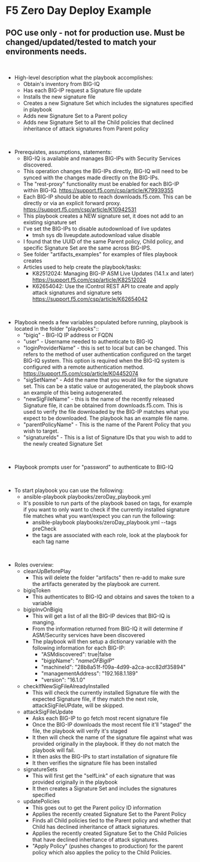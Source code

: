 # F5 Zero Day Deploy Example
## POC use only - not for production use. Must be changed/updated/tested to match your environments needs.

<br>

- High-level description what the playbook accomplishes:
    - Obtain's inventory from BIG-IQ
    - Has each BIG-IP request a Signature file update
    - Installs the new signature file
    - Creates a new Signature Set which includes the signatures specified in playbook
    - Adds new Signature Set to a Parent policy
    - Adds new Signature Set to all the Child policies that declined inheritance of attack signatures from Parent policy

<br>

- Prerequistes, assumptions, statements:
    - BIG-IQ is available and manages BIG-IPs with Security Services discovered.
    - This operation changes the BIG-IPs directly, BIG-IQ will need to be synced with the changes made directly on the BIG-IPs. 
    - The "rest-proxy" functionality must be enabled for each BIG-IP within BIG-IQ. https://support.f5.com/csp/article/K79939355
    - Each BIG-IP should be able to reach downloads.f5.com.  This can be directly or via an explicit forward proxy. https://support.f5.com/csp/article/K10942531
    - This playbook creates a NEW signature set, it does not add to an existing signature set
    - I've set the BIG-IPs to disable autodownload of live updates
        - tmsh sys db liveupdate.autodownload value disable
    - I found that the UUID of the same Parent policy, Child policy, and specific Signature Set are the same across BIG-IPS.
    - See folder "artifacts_examples" for examples of files playbook creates
    - Articles used to help create the playbook/tasks:
        - K82512024: Managing BIG-IP ASM Live Updates (14.1.x and later) https://support.f5.com/csp/article/K82512024
        - K62654042: Use the iControl REST API to create and apply attack signatures and signature sets https://support.f5.com/csp/article/K62654042

<br>

- Playbook needs a few variables populated before running, playbook is located in the folder "playbooks"::
    - "bigiq" - BIG-IQ IP address or FQDN
    - "user" - Username needed to authenticate to BIG-IQ
    - "loginProviderName" - this is set to local but can be changed. This refers to the method of user authentication configured on the target BIG-IQ system. This option is required when the BIG-IQ system is configured with a remote authentication method. https://support.f5.com/csp/article/K04452074
    - "sigSetName" - Add the name that you would like for the signature set.  This can be a static value or autogenerated, the playbook shows an example of this being autogenerated.
    - "newSigFileName" - this is the name of the recently released Signature file, it can be obtained from downloads.f5.com.  This is used to verify the file downloaded by the BIG-IP matches what you expect to be downloaded. The playbook has an example file name.
    - "parentPolicyName" - This is the name of the Parent Policy that you wish to target. 
    - "signatureIds" - This is a list of Signature IDs that you wish to add to the newly created Signature Set

<br>

- Playbook prompts user for "password" to authenticate to BIG-IQ

<br>

- To start playbook you can use the following:
    - ansible-playbook playbooks/zeroDay_playbook.yml
    - It's possible to run parts of the playbook based on tags, for example if you want to only want to check if the currently installed signature file matches what you want/expect you can run the following:
        - ansible-playbook playbooks/zeroDay_playbook.yml --tags preCheck
        - the tags are associated with each role, look at the playbook for each tag name

<br>

- Roles overview:
    - cleanUpBeforePlay
        - This will delete the folder "artifacts" then re-add to make sure the artifacts generated by the playbook are current.
    - bigiqToken
        - This authenticates to BIG-IQ and obtains and saves the token to a variable
    - bigipInvOnBigiq
        - This will get a list of all the BIG-IP devices that BIG-IQ is manging.
        - From the information returned from BIG-IQ it will determine if ASM/Security services have been discovered
        - The playbook will then setup a dictionary variable with the following information for each BIG-IP:
            - "ASMdiscovered": true|false
            - "bigipName": "_nameOFBigIP_"
            - "machineId": "28b8a51f-f09a-4d99-a2ca-acc82df35894"
            - "managementAddress": "192.168.1.189"
            - "version": "16.1.0"
    - checkIfNewSigFileAlreadyInstalled
        - This will check the currently installed Signature file with the expected Signature file, if they match the next role, attackSigFileUPdate, will be skipped.
    - attackSigFileUpdate
        - Asks each BIG-IP to go fetch most recent signature file
        - Once the BIG-IP downloads the most recent file it'll "staged" the file, the playbook will verify it's staged
        - It then will check the name of the signature file against what was provided originally in the playbook.  If they do not match the playbook will fail. 
        - It then asks the BIG-IPs to start installation of signature file
        - It then verifies the signature file has been installed
    - signatureSets
        - This will first get the "selfLink" of each signature that was provided originally in the playbook
        - It then creates a Signature Set and includes the signatures specified
    - updatePolicies
        - This goes out to get the Parent policy ID information
        - Applies the recently created Signature Set to the Parent Policy
        - Finds all Child policies tied to the Parent policy and whether that Child has declined inheritance of attack signatures. 
        - Applies the recently created Signature Set to the Child Policies that have declined inheritance of attack signatures.
        - "Apply Policy" (pushes changes to production) for the parent policy which also applies the policy to the Child Policies. 

<br>